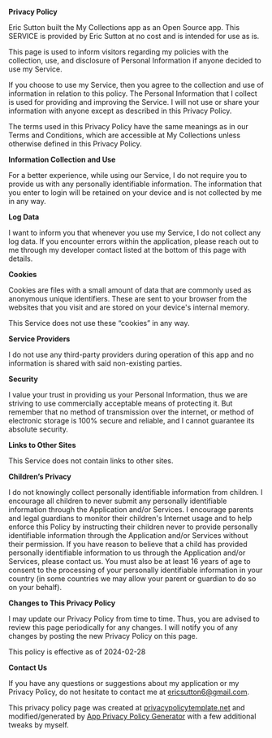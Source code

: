 **Privacy Policy**

Eric Sutton built the My Collections app as an Open Source app. This SERVICE is provided by Eric Sutton at no cost and is intended for use as is.

This page is used to inform visitors regarding my policies with the collection, use, and disclosure of Personal Information if anyone decided to use my Service.

If you choose to use my Service, then you agree to the collection and use of information in relation to this policy. The Personal Information that I collect is used for providing and improving the Service. I will not use or share your information with anyone except as described in this Privacy Policy.

The terms used in this Privacy Policy have the same meanings as in our Terms and Conditions, which are accessible at My Collections unless otherwise defined in this Privacy Policy.

**Information Collection and Use**

For a better experience, while using our Service, I do not require you to provide us with any personally identifiable information. The information that you enter to login will be retained on your device and is not collected by me in any way.

**Log Data**

I want to inform you that whenever you use my Service, I do not collect any log data.  If you encounter errors within the application, please reach out to me through my developer contact listed at the bottom of this page with details.

**Cookies**

Cookies are files with a small amount of data that are commonly used as anonymous unique identifiers. These are sent to your browser from the websites that you visit and are stored on your device's internal memory.

This Service does not use these “cookies” in any way.

**Service Providers**

I do not use any third-party providers during operation of this app and no information is shared with said non-existing parties.

**Security**

I value your trust in providing us your Personal Information, thus we are striving to use commercially acceptable means of protecting it. But remember that no method of transmission over the internet, or method of electronic storage is 100% secure and reliable, and I cannot guarantee its absolute security.

**Links to Other Sites**

This Service does not contain links to other sites. 

**Children’s Privacy**

I do not knowingly collect personally identifiable information from children. I encourage all children to never submit any personally identifiable information through the Application and/or Services. I encourage parents and legal guardians to monitor their children's Internet usage and to help enforce this Policy by instructing their children never to provide personally identifiable information through the Application and/or Services without their permission. If you have reason to believe that a child has provided personally identifiable information to us through the Application and/or Services, please contact us. You must also be at least 16 years of age to consent to the processing of your personally identifiable information in your country (in some countries we may allow your parent or guardian to do so on your behalf).

**Changes to This Privacy Policy**

I may update our Privacy Policy from time to time. Thus, you are advised to review this page periodically for any changes. I will notify you of any changes by posting the new Privacy Policy on this page.

This policy is effective as of 2024-02-28

**Contact Us**

If you have any questions or suggestions about my application or my Privacy Policy, do not hesitate to contact me at ericsutton6@gmail.com.

This privacy policy page was created at [privacypolicytemplate.net](https://privacypolicytemplate.net) and modified/generated by [App Privacy Policy Generator](https://app-privacy-policy-generator.nisrulz.com/) with a few additional tweaks by myself.
